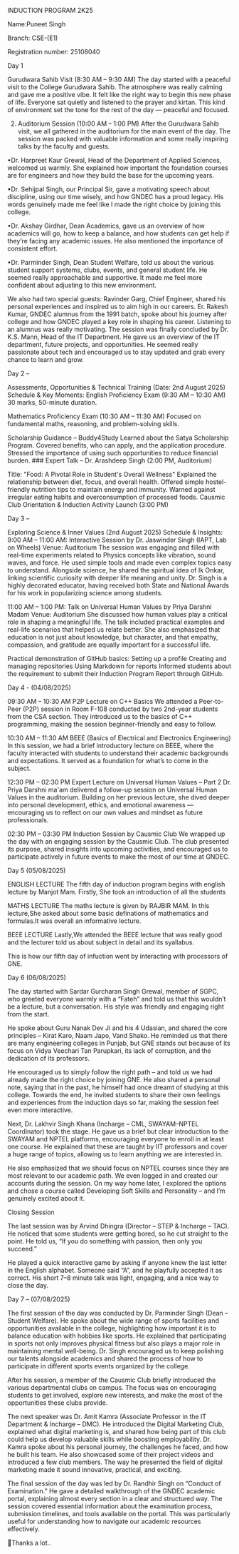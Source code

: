 INDUCTION PROGRAM 2K25

Name:Puneet Singh

Branch: CSE-(E1)

Registration number: 25108040

Day 1

Gurudwara Sahib Visit (8:30 AM – 9:30 AM) The day started with a peaceful visit to the College Gurudwara Sahib. The atmosphere was really calming and gave me a positive vibe. It felt like the right way to begin this new phase of life. Everyone sat quietly and listened to the prayer and kirtan. This kind of environment set the tone for the rest of the day — peaceful and focused.

2. Auditorium Session (10:00 AM – 1:00 PM)
After the Gurudwara Sahib visit, we all gathered in the auditorium for the main event of the day. The session was packed with valuable information and some really inspiring talks by the faculty and guests.

•Dr. Harpreet Kaur Grewal, Head of the Department of Applied Sciences, welcomed us warmly. She explained how important the foundation courses are for engineers and how they build the base for the upcoming years.

•Dr. Sehijpal Singh, our Principal Sir, gave a motivating speech about discipline, using our time wisely, and how GNDEC has a proud legacy. His words genuinely made me feel like I made the right choice by joining this college.

•Dr. Akshay Girdhar, Dean Academics, gave us an overview of how academics will go, how to keep a balance, and how students can get help if they’re facing any academic issues. He also mentioned the importance of consistent effort.

•Dr. Parminder Singh, Dean Student Welfare, told us about the various student support systems, clubs, events, and general student life. He seemed really approachable and supportive. It made me feel more confident about adjusting to this new environment.

We also had two special guests: Ravinder Garg, Chief Engineer, shared his personal experiences and inspired us to aim high in our careers. Er. Rakesh Kumar, GNDEC alumnus from the 1991 batch, spoke about his journey after college and how GNDEC played a key role in shaping his career. Listening to an alumnus was really motivating. The session was finally concluded by Dr. K.S. Mann, Head of the IT Department. He gave us an overview of the IT department, future projects, and opportunities. He seemed really passionate about tech and encouraged us to stay updated and grab every chance to learn and grow.


Day 2 – 

Assessments, Opportunities & Technical Training (Date: 2nd August 2025)
Schedule & Key Moments:
English Proficiency Exam (9:30 AM – 10:30 AM)
30 marks, 50-minute duration.

Mathematics Proficiency Exam (10:30 AM – 11:30 AM)
Focused on fundamental maths, reasoning, and problem-solving skills.

Scholarship Guidance – Buddy4Study
Learned about the Satya Scholarship Program. Covered benefits, who can apply, and the application procedure. Stressed the importance of using such opportunities to reduce financial burden. ### Expert Talk – Dr. Arashdeep Singh (2:00 PM, Auditorium)

Title: "Food: A Pivotal Role in Student's Overall Wellness"
Explained the relationship between diet, focus, and overall health. Offered simple hostel-friendly nutrition tips to maintain energy and immunity. Warned against irregular eating habits and overconsumption of processed foods. Causmic Club Orientation & Induction Activity Launch (3:00 PM)

Day 3 – 

Exploring Science & Inner Values (2nd August 2025)
Schedule & Insights:
9:00 AM – 11:00 AM: Interactive Session by Dr. Jaswinder Singh (IAPT, Lab on Wheels)
Venue: Auditorium
The session was engaging and filled with real-time experiments related to Physics concepts like vibration, sound waves, and force. He used simple tools and made even complex topics easy to understand. Alongside science, he shared the spiritual idea of Ik Onkar, linking scientific curiosity with deeper life meaning and unity. Dr. Singh is a highly decorated educator, having received both State and National Awards for his work in popularizing science among students.

11:00 AM – 1:00 PM: Talk on Universal Human Values by Priya Darshni Madam
Venue: Auditorium
She discussed how human values play a critical role in shaping a meaningful life. The talk included practical examples and real-life scenarios that helped us relate better. She also emphasized that education is not just about knowledge, but character, and that empathy, compassion, and gratitude are equally important for a successful life.

Practical demonstration of GitHub basics:
Setting up a profile Creating and managing repositories Using Markdown for reports Informed students about the requirement to submit their Induction Program Report through GitHub.

Day 4 - (04/08/2025)

09:30 AM – 10:30 AM
P2P Lecture on C++ Basics We attended a Peer-to-Peer (P2P) session in Room F-108 conducted by two 2nd-year students from the CSA section. They introduced us to the basics of C++ programming, making the session beginner-friendly and easy to follow.

10:30 AM – 11:30 AM
BEEE (Basics of Electrical and Electronics Engineering) In this session, we had a brief introductory lecture on BEEE, where the faculty interacted with students to understand their academic backgrounds and expectations. It served as a foundation for what’s to come in the subject.

12:30 PM – 02:30 PM
Expert Lecture on Universal Human Values – Part 2 Dr. Priya Darshni ma'am delivered a follow-up session on Universal Human Values in the auditorium. Building on her previous lecture, she dived deeper into personal development, ethics, and emotional awareness — encouraging us to reflect on our own values and mindset as future professionals.

02:30 PM – 03:30 PM
Induction Session by Causmic Club We wrapped up the day with an engaging session by the Causmic Club. The club presented its purpose, shared insights into upcoming activities, and encouraged us to participate actively in future events to make the most of our time at GNDEC.

Day 5 (05/08/2025)

ENGLISH LECTURE
The fifth day of induction program begins with english lecture by Manjot Mam. Firstly, She took an introduction of all the students

MATHS LECTURE
The maths lecture is given by RAJBIR MAM. In this lecture,She asked about some basic definations of mathematics and formulas.It was overall an informative lecture.

BEEE LECTURE
Lastly,We attended the BEEE lecture that was really good and the lecturer told us about subject in detail and its syallabus.

This is how our fifth day of infuction went by interacting with processors of GNE.

Day 6 (06/08/2025)

The day started with Sardar Gurcharan Singh Grewal, member of SGPC, who greeted everyone warmly with a “Fateh” and told us that this wouldn’t be a lecture, but a conversation. His style was friendly and engaging right from the start.

He spoke about Guru Nanak Dev Ji and his 4 Udasian, and shared the core principles – Kirat Karo, Naam Japo, Vand Shako. He reminded us that there are many engineering colleges in Punjab, but GNE stands out because of its focus on Vidya Veechari Tan Parupkari, its lack of corruption, and the dedication of its professors.

He encouraged us to simply follow the right path – and told us we had already made the right choice by joining GNE. He also shared a personal note, saying that in the past, he himself had once dreamt of studying at this college. Towards the end, he invited students to share their own feelings and experiences from the induction days so far, making the session feel even more interactive.

Next, Dr. Lakhvir Singh Khana (Incharge – CML, SWAYAM–NPTEL Coordinator) took the stage. He gave us a brief but clear introduction to the SWAYAM and NPTEL platforms, encouraging everyone to enroll in at least one course. He explained that these are taught by IIT professors and cover a huge range of topics, allowing us to learn anything we are interested in.

He also emphasized that we should focus on NPTEL courses since they are most relevant to our academic path. We even logged in and created our accounts during the session. On my way home later, I explored the options and chose a course called Developing Soft Skills and Personality – and I’m genuinely excited about it.

Closing Session

The last session was by Arvind Dhingra (Director – STEP & Incharge – TAC). He noticed that some students were getting bored, so he cut straight to the point. He told us, “If you do something with passion, then only you succeed.”

He played a quick interactive game by asking if anyone knew the last letter in the English alphabet. Someone said “A”, and he playfully accepted it as correct. His short 7–8 minute talk was light, engaging, and a nice way to close the day.

Day 7 – (07/08/2025)

The first session of the day was conducted by Dr. Parminder Singh (Dean – Student Welfare). He spoke about the wide range of sports facilities and opportunities available in the college, highlighting how important it is to balance education with hobbies like sports. He explained that participating in sports not only improves physical fitness but also plays a major role in maintaining mental well-being. Dr. Singh encouraged us to keep polishing our talents alongside academics and shared the process of how to participate in different sports events organized by the college.

After his session, a member of the Causmic Club briefly introduced the various departmental clubs on campus. The focus was on encouraging students to get involved, explore new interests, and make the most of the opportunities these clubs provide.

The next speaker was Dr. Amit Kamra (Associate Professor in the IT Department & Incharge – DMC). He introduced the Digital Marketing Club, explained what digital marketing is, and shared how being part of this club could help us develop valuable skills while boosting employability. Dr. Kamra spoke about his personal journey, the challenges he faced, and how he built his team. He also showcased some of their project videos and introduced a few club members. The way he presented the field of digital marketing made it sound innovative, practical, and exciting.

The final session of the day was led by Dr. Randhir Singh on “Conduct of Examination.” He gave a detailed walkthrough of the GNDEC academic portal, explaining almost every section in a clear and structured way. The session covered essential information about the examination process, submission timelines, and tools available on the portal. This was particularly useful for understanding how to navigate our academic resources effectively.

🙏Thanks a lot..
